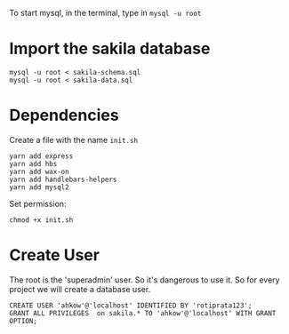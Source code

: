 To start mysql, in the terminal, type in `mysql -u root`


# Import the sakila database
```
mysql -u root < sakila-schema.sql
mysql -u root < sakila-data.sql
```

# Dependencies
Create a file with the name `init.sh`

```
yarn add express
yarn add hbs
yarn add wax-on
yarn add handlebars-helpers
yarn add mysql2
```

Set permission:
```
chmod +x init.sh
```

# Create User
The root is the 'superadmin' user. So it's dangerous to use it. So for every
project we will create a database user. 

```
CREATE USER 'ahkow'@'localhost' IDENTIFIED BY 'rotiprata123';
GRANT ALL PRIVILEGES  on sakila.* TO 'ahkow'@'localhost' WITH GRANT OPTION;
```
